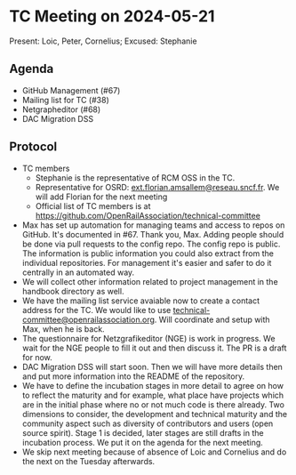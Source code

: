 # TC Meeting on 2024-05-21

Present: Loic, Peter, Cornelius; Excused: Stephanie

## Agenda

* GitHub Management (#67)
* Mailing list for TC (#38)
* Netgrapheditor (#68)
* DAC Migration DSS
  
## Protocol

* TC members
  * Stephanie is the representative of RCM OSS in the TC.
  * Representative for OSRD: ext.florian.amsallem@reseau.sncf.fr. We will add Florian for the next meeting
  * Official list of TC members is at https://github.com/OpenRailAssociation/technical-committee
* Max has set up automation for managing teams and access to repos on GitHub. It's documented in #67. Thank you, Max. Adding people should be done via pull requests to the config repo. The config repo is public. The information is public information you could also extract from the individual repositories. For management it's easier and safer to do it centrally in an automated way.
* We will collect other information related to project management in the handbook directory as well.
* We have the mailing list service avaiable now to create a contact address for the TC. We would like to use technical-committee@openrailassociation.org. Will coordinate and setup with Max, when he is back.
* The questionnaire for Netzgrafikeditor (NGE) is work in progress. We wait for the NGE people to fill it out and then discuss it. The PR is a draft for now.
* DAC Migration DSS will start soon. Then we will have more details then and put more information into the README of the repository.
* We have to define the incubation stages in more detail to agree on how to reflect the maturity and for example, what place have projects which are in the initial phase where no or not much code is there already. Two dimensions to consider, the development and technical maturity and the community aspect such as diversity of contributors and users (open source spirit). Stage 1 is decided, later stages are still drafts in the incubation process. We put it on the agenda for the next meeting.
* We skip next meeting because of absence of Loic and Cornelius and do the next on the Tuesday afterwards.
